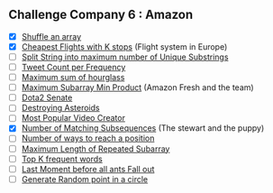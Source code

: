 ## Challenge Company 6 : Amazon 

- [x] [Shuffle an array](https://leetcode.com/problems/shuffle-an-array/)
- [x] [Cheapest Flights with K stops](https://leetcode.com/problems/cheapest-flights-within-k-stops/) (Flight system in Europe)
- [ ] [Split String into maximum number of Unique Substrings](https://leetcode.com/problems/split-a-string-into-the-max-number-of-unique-substrings/)
- [ ] [Tweet Count per Frequency](https://leetcode.com/problems/tweet-counts-per-frequency/)
- [ ] [Maximum sum of hourglass](https://leetcode.com/problems/maximum-sum-of-an-hourglass/)
- [ ] [Maximum Subarray Min Product](https://leetcode.com/problems/maximum-subarray-min-product/) (Amazon Fresh and the team)
- [ ] [Dota2 Senate](https://leetcode.com/problems/dota2-senate/)
- [ ] [Destroying Asteroids](https://leetcode.com/problems/destroying-asteroids/)
- [ ] [Most Popular Video Creator](https://leetcode.com/problems/most-popular-video-creator/)
- [x] [Number of Matching Subsequences](https://leetcode.com/problems/number-of-matching-subsequences/) (The stewart and the puppy)
- [ ] [Number of ways to reach a position](https://leetcode.com/problems/number-of-ways-to-reach-a-position-after-exactly-k-steps/)
- [ ] [Maximum Length of Repeated Subarray](https://leetcode.com/problems/maximum-length-of-repeated-subarray/)
- [ ] [Top K frequent words](https://leetcode.com/problems/top-k-frequent-words/)
- [ ] [Last Moment before all ants Fall out](https://leetcode.com/problems/last-moment-before-all-ants-fall-out-of-a-plank/)
- [ ] [Generate Random point in a circle](https://leetcode.com/problems/generate-random-point-in-a-circle/)

